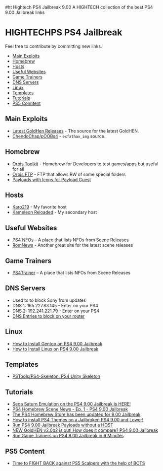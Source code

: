 #ht
Hightech
PS4 Jailbreak 9.00
A HIGHTECH collection of the best PS4 9.00 Jailbreak links

# HIGHTECHPS PS4 Jailbreak

Feel free to contribute by committing new links.

- [Main Exploits](main-#exploits)
- [Homebrew](#homebrew)
- [Hosts](#hosts)
- [Useful Websites](#useful-websites)
- [Game Trainers](#game-trainers)
- [DNS Servers](#dns-servers)
- [Linux](#linux)
- [Templates](#templates)
- [Tutorials](#tutorials)
- [PS5 Conntent](#ps5-content)

## Main Exploits
* [Latest GoldHen Releases](https://github.com/GoldHEN/GoldHEN/releases) - The source for the latest GoldHEN.
* [ChendoChap/pOOBs4](https://github.com/ChendoChap/pOOBs4) - `exfathax_img` source.

## Homebrew
* [Orbis Toolkit](https://github.com/OSM-Made/Orbis-Toolbox/releases) - Homebrew for Developers to test games/apps but useful for all
* [Orbis FTP](https://github.com/OSM-Made/OrbisFTP/releases) - FTP that allows RW of some special folders
* [Payloads with Icons for Payload Guest](https://github.com/upal212/Payload-Guest-With-Icons)

## Hosts
* [Karo219](http://karo218.ir/) - My favorite host
* [Kameleon Reloaded](https://kameleonreloaded.github.io/900V4B/index.html) - My secondary host 

## Useful Websites
* [PS4 NFOs](https://predb.me/?cat=games-playstation) – A place that lists NFOs from Scene Releases
* [RomNews](http://rom-news.org/ps4) - Another great site for the latest scene releases

## Game Trainers
* [PS4Trainer](http://ps4trainer.com/Trainer/) – A place that lists NFOs from Scene Releases

## DNS Servers 
* Used to to block Sony from updates
* DNS 1: 165.227.83.145 - Enter on your PS4
* DNS 2: 192.241.221.79 - Enter on your PS4
* [DNS Entries to block on your router](https://github.com/phoanglong/ps4-dns-block/blob/main/ps4-block)

## Linux
* [How to Install Gentoo on PS4 9.00 Jailbreak](https://www.youtube.com/watch?v=_iA3strJjVE)
* [How to Install Linux on PS4 9.00 Jailbreak](https://www.youtube.com/watch?v=onVbR8pCyYY)

## Templates
* [PSTools/PS4-Skeleton: PS4 Unity Skeleton](https://github.com/PSTools/PS4-Skeleton)

## Tutorials
- [Sega Saturn Emulation on the PS4 9.00 Jailbreak is HERE!](https://www.youtube.com/watch?v=62z0oglZo9Y)
- [PS4 Homebrew Scene News - Ep. 1 - PS4 9.00 Jailbreak](https://www.youtube.com/watch?v=gzE1ZwTYoUw)
- [The PS4 Homebrew Store has been updated for 9.00 Jailbreak](https://www.youtube.com/watch?v=mPrOGMnTndY)
- [How to install PS4 Themes on a Jailbroken PS4 9.00 and Lower!](https://www.youtube.com/watch?v=3B5m_0Ih4fk)
- [Run PS4 9.00 Jailbreak Payloads without a HOST](https://www.youtube.com/watch?v=ftA5oaI35R0)
- [NEW GoldHEN v2.0b2 is out! How does it compare? PS4 9.00 Jailbreak](https://www.youtube.com/watch?v=FCv1MJHtkNI)
- [Run Game Trainers on PS4 9.00 Jailbreak in 6 Minutes](https://www.youtube.com/watch?v=yzQkcr-R2tE)

## PS5 Content
- [Time to FIGHT BACK against PS5 Scalpers with the help of BOTS](https://www.youtube.com/watch?v=Aa-s6I7uxcI)
